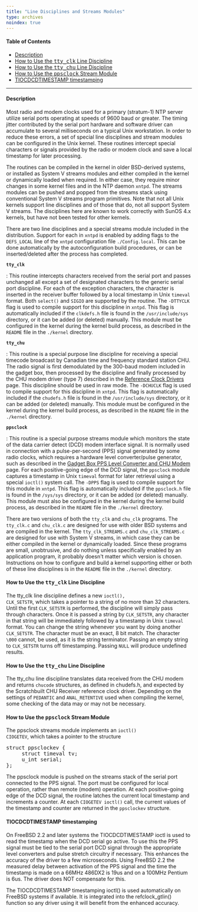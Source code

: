 ```yaml
---
title: "Line Disciplines and Streams Modules"
type: archives
noindex: true
--- 
```


#### Table of Contents
*  [Description](/archives/3-5.93e/ldisc/#description)
*  [How to Use the <tt>tty_clk</tt> Line Discipline](/archives/3-5.93e/ldisc/#how-to-use-the-tttty_clktt-line-discipline)
*  [How to Use the <tt>tty_chu</tt> Line Discipline](/archives/3-5.93e/ldisc/#how-to-use-the-tttty_chutt-line-discipline)
*  [How to Use the <tt>ppsclock</tt> Stream Module](/archives/3-5.93e/ldisc/#how-to-use-the-ttppsclocktt-stream-module)
*  [TIOCDCDTIMESTAMP timestamping](/archives/3-5.93e/ldisc/#tiocdcdtimestamp-timestamping)

* * *

#### Description

Most radio and modem clocks used for a primary (stratum-1) NTP server utilize serial ports operating at speeds of 9600 baud or greater. The timing jitter contributed by the serial port hardware and software driver can accumulate to several milliseconds on a typical Unix workstation. In order to reduce these errors, a set of special line disciplines and stream modules can be configured in the Unix kernel. These routines intercept special characters or signals provided by the radio or modem clock and save a local timestamp for later processing.

The routines can be compiled in the kernel in older BSD-derived systems, or installed as System V streams modules and either compiled in the kernel or dynamically loaded when required. In either case, they require minor changes in some kernel files and in the NTP daemon <code>xntpd</code>. The streams modules can be pushed and popped from the streams stack using conventional System V streams program primitives. Note that not all Unix kernels support line disciplines and of those that do, not all support System V streams. The disciplines here are known to work correctly with SunOS 4.x kernels, but have not been tested for other kernels.

There are two line disciplines and a special streams module included in the distribution. Support for each in <code>xntpd</code> is enabled by adding flags to the <code>DEFS_LOCAL</code> line of the <code>xntpd</code> configuration file <code>./Config.local</code>. This can be done automatically by the autoconfiguration build procedures, or can be inserted/deleted after the process has completed.

<code>**tty_clk**</code>

: This routine intercepts characters received from the serial port and passes unchanged all except a set of designated characters to the generic serial port discipline. For each of the exception characters, the character is inserted in the receiver buffer followed by a local timestamp in Unix <code>timeval</code> format. Both <code>select()</code> and <code>SIGIO</code> are supported by the routine. The <code>-DTTYCLK</code> flag is used to compile support for this discipline in <code>xntpd</code>. This flag is automatically included if the <code>clkdefs.h</code> file is found in the <code>/usr/include/sys</code> directory, or it can be added (or deleted) manually. This module must be configured in the kernel during the kernel build process, as described in the <code>README</code> file in the <code>./kernel</code> directory.

<code>**tty_chu**</code>

: This routine is a special purpose line discipline for receiving a special timecode broadcast by Canadian time and frequency standard station CHU. The radio signal is first demodulated by the 300-baud modem included in the gadget box, then processed by the discipline and finally processed by the CHU modem driver (type 7) described in the [Reference Clock Drivers](/archives/3-5.93e/refclock/) page. This discipline should be used in raw mode. The <code>-DCHUCLK</code> flag is used to compile support for this discipline in <code>xntpd</code>. This flag is automatically included if the <code>chudefs.h</code> file is found in the <code>/usr/include/sys</code> directory, or it can be added (or deleted) manually. This module must be configured in the kernel during the kernel build process, as described in the <code>README</code> file in the <code>./kernel</code> directory.

<code>**ppsclock**</code>

: This routine is a special purpose streams module which monitors the state of the data carrier detect (DCD) modem interface signal. It is normally used in connection with a pulse-per-second (PPS) signal generated by some radio clocks, which requires a hardware level converter/pulse generator, such as described in the [Gadget Box PPS Level Converter and CHU Modem](/archives/3-5.93e/gadget/) page. For each positive-going edge of the DCD signal, the <code>ppsclock</code> module captures a timestamp in Unix <code>timeval</code> format for later retrieval using a special <code>ioctl()</code> system call. The <code>-DPPS</code> flag is used to compile support for this module in <code>xntpd</code>. This flag is automatically included if the <code>ppsclock.h</code> file is found in the <code>/sys/sys</code> directory, or it can be added (or deleted) manually. This module must also be configured in the kernel during the kernel build process, as described in the <code>README</code> file in the <code>./kernel</code> directory.

There are two versions of both the <code>tty_clk</code> and <code>chu_clk</code> programs. The <code>tty_clk.c</code> and <code>chu_clk.c</code> are designed for use with older BSD systems and are compiled in the kernel. The <code>tty_clk_STREAMS.c</code> and <code>chu_clk_STREAMS.c</code> are designed for use with System V streams, in which case they can be either compiled in the kernel or dynamically loaded. Since these programs are small, unobtrusive, and do nothing unless specifically enabled by an application program, it probably doesn't matter which version is chosen. Instructions on how to configure and build a kernel supporting either or both of these line disciplines is in the <code>README</code> file in the <code>./kernel</code> directory.

#### How to Use the <tt>tty_clk</tt> Line Discipline

The tty_clk line discipline defines a new <code>ioctl(), CLK_SETSTR</code>, which takes a pointer to a string of no more than 32 characters. Until the first <code>CLK_SETSTR</code> is performed, the discipline will simply pass through characters. Once it is passed a string by <code>CLK_SETSTR</code>, any character in that string will be immediately followed by a timestamp in Unix <code>timeval</code> format. You can change the string whenever you want by doing another <code>CLK_SETSTR</code>. The character must be an exact, 8 bit match. The character `\000` cannot, be used, as it is the string terminator. Passing an empty string to <code>CLK_SETSTR</code> turns off timestamping. Passing <code>NULL</code> will produce undefined results.

#### How to Use the <tt>tty_chu</tt> Line Discipline

The tty_chu line discipline translates data received from the CHU modem and returns <code>chucode</code> structures, as defined in chudefs.h, and expected by the Scratchbuilt CHU Receiver reference clock driver. Depending on the settings of <code>PEDANTIC</code> and <code>ANAL_RETENTIVE</code> used when compiling the kernel, some checking of the data may or may not be necessary.

#### How to Use the <tt>ppsclock</tt> Stream Module

The ppsclock streams module implements an <code>ioctl() CIOGETEV</code>, which takes a pointer to the structure

<pre>struct ppsclockev {
     struct timeval tv;
     u_int serial;
};
</pre>

The ppsclock module is pushed on the streams stack of the serial port connected to the PPS signal. The port must be configured for local operation, rather than remote (modem) operation. At each positive-going edge of the DCD signal, the routine latches the current local timestamp and increments a counter. At each <code>CIOGETEV ioctl()</code> call, the current values of the timestamp and counter are returned in the <code>ppsclockev</code> structure.

#### TIOCDCDTIMESTAMP timestamping

On FreeBSD 2.2 and later systems the TIOCDCDTIMESTAMP ioctl is used to read the timestamp when the DCD serial go active. To use this the PPS signal must be tied to the serial port DCD signal through the appropriate level converters and pulse stretch circuitry if necessary. This enhances the accuracy of the driver to a few microseconds. Using FreeBSD 2.2 the measured delay between activation of the PPS signal and the time the timestamp is made on a 66MHz 486DX2 is 19us and on a 100MHz Pentium is 6us. The driver does NOT compensate for this.

The TIOCDCDTIMESTAMP timestamping ioctl() is used automatically on FreeBSD systems if available. It is integrated into the refclock_gtlin() function so any driver using it will benefit from the enhanced accuracy.
